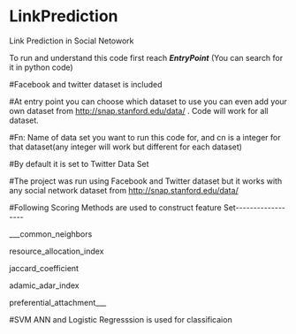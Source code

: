 # LinkPrediction
Link Prediction in Social Netowork

To run and understand this code  first reach ___EntryPoint___ (You can search for it in python code)

#Facebook and twitter dataset is included

#At entry point you can choose which dataset to use you can even add your own dataset from http://snap.stanford.edu/data/ . Code will work for all dataset.

#Fn: Name of data set you want to run this code for, and cn is a integer for that dataset(any integer will work but different for each dataset)

#By default it is set to Twitter Data Set

#The project was run using Facebook and Twitter dataset but it works with any social network dataset from http://snap.stanford.edu/data/

#Following Scoring Methods are used to construct feature Set------------------


___common_neighbors

resource_allocation_index

jaccard_coefficient

adamic_adar_index

preferential_attachment___


#SVM ANN and Logistic Regresssion is used for classificaion
